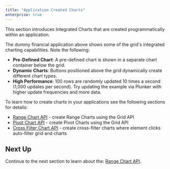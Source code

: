 ```yaml
---
title: "Application Created Charts"
enterprise: true
---
```


This section introduces Integrated Charts that are created programmatically within an application.

<grid-example title='Application Created Charts' name='application-created-charts' type='typescript' options='{ "exampleHeight": 825, "enterprise": true, "modules": ["clientside", "charts-enterprise", "rowgrouping"] }'></grid-example>

The dummy financial application above shows some of the grid's integrated charting capabilities. Note the following:

- **Pre-Defined Chart**: A pre-defined chart is shown in a separate chart container below the grid.
- **Dynamic Charts**: Buttons positioned above the grid dynamically create different chart types.
- **High Performance**: 100 rows are randomly updated 10 times a second (1,000 updates per second). Try updating the example via Plunker with higher update frequencies and more data.

To learn how to create charts in your applications see the following sections for details:

- [Range Chart API](/integrated-charts-api-range-chart/) - create Range Charts using the Grid API
- [Pivot Chart API](/integrated-charts-api-range-chart/) - create Pivot Charts using the Grid API
- [Cross Filter Chart API](/integrated-charts-api-cross-filter-chart/) - create cross-filter charts where element clicks auto-filter grid and charts

## Next Up

Continue to the next section to learn about the: [Range Chart API](/integrated-charts-api-range-chart/).
